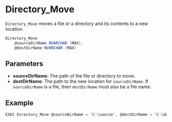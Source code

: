 # Directory_Move

`Directory_Move` moves a file or a directory and its contents to a new location.

```csharp
Directory_Move 
	@sourceDirName NVARCHAR (MAX), 
	@destDirName NVARCHAR (MAX)
```

## Parameters

 - **sourceDirName**: The path of the file or directory to move.
 - **destDirName**: The path to the new location for `sourceDirName`. If `sourceDirName` is a file, then `destDirName` must also be a file name.

## Example

```csharp
EXEC Directory_Move @sourceDirName = 'C:\source', @destDirName = 'C:\destination'
```

